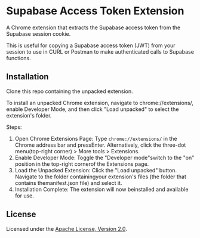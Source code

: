 # Supabase Access Token Extension

A Chrome extension that extracts the Supabase access token from the Supabase session cookie. 

This is useful for copying a Supabase access token (JWT) from your session to use in CURL or Postman to make authenticated calls to Supabase functions.

## Installation

Clone this repo containing the unpacked extension. 

To install an unpacked Chrome extension, navigate to chrome://extensions/, enable Developer Mode, and then click "Load unpacked" to select the extension's folder. 

Steps:

1. Open Chrome Extensions Page: Type `chrome://extensions/` in the Chrome address bar and pressEnter. Alternatively, click the three-dot menu(top-right corner) > More tools > Extensions.
2. Enable Developer Mode: Toggle the "Developer mode"switch to the "on" position in the top-right cornerof the Extensions page.
3. Load the Unpacked Extension: Click the "Load unpacked" button. Navigate to the folder containingyour extension's files (the folder that contains themanifest.json file) and select it.
4. Installation Complete: The extension will now beinstalled and available for use. 

## License

Licensed under the [Apache License, Version 2.0](/LICENSE).